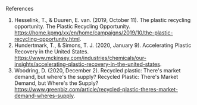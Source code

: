 References
1. Hesselink, T., &amp; Duuren, E. van. (2019, October 11). The plastic recycling opportunity. The Plastic Recycling Opportunity.
      https://home.kpmg/xx/en/home/campaigns/2019/10/the-plastic-recycling-opportunity.html. 
2. Hundertmark, T., &amp; Simons, T. J. (2020, January 9). Accelerating Plastic Recovery in the United States. 
      https://www.mckinsey.com/industries/chemicals/our-insights/accelerating-plastic-recovery-in-the-united-states. 
3. Woodring, D. (2020, December 2). Recycled plastic: There's market demand, but where's the supply? Recycled Plastic: There's Market Demand, 
      but Where's the Supply? https://www.greenbiz.com/article/recycled-plastic-theres-market-demand-wheres-supply. 
      
